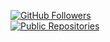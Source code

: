 [![GitHub Followers](https://img.shields.io/github/followers/blizzity?style=social)](https://github.com/blizzity)  
[![Public Repositories](https://img.shields.io/github/repos/blizzity?style=social)](https://github.com/blizzity?tab=repositories)
